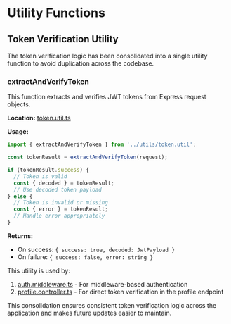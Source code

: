 # Utility Functions

## Token Verification Utility

The token verification logic has been consolidated into a single utility function to avoid duplication across the codebase.

### extractAndVerifyToken

This function extracts and verifies JWT tokens from Express request objects.

**Location:** [token.util.ts](file:///c%3A/Users/ammer/Documents/OELAN/FrontRow/backend/src/utils/token.util.ts)

**Usage:**
```typescript
import { extractAndVerifyToken } from '../utils/token.util';

const tokenResult = extractAndVerifyToken(request);

if (tokenResult.success) {
  // Token is valid
  const { decoded } = tokenResult;
  // Use decoded token payload
} else {
  // Token is invalid or missing
  const { error } = tokenResult;
  // Handle error appropriately
}
```

**Returns:**
- On success: `{ success: true, decoded: JwtPayload }`
- On failure: `{ success: false, error: string }`

This utility is used by:
1. [auth.middleware.ts](file:///c%3A/Users/ammer/Documents/OELAN/FrontRow/backend/src/middleware/auth.middleware.ts) - For middleware-based authentication
2. [profile.controller.ts](file:///c%3A/Users/ammer/Documents/OELAN/FrontRow/backend/src/controllers/auth/profile.controller.ts) - For direct token verification in the profile endpoint

This consolidation ensures consistent token verification logic across the application and makes future updates easier to maintain.